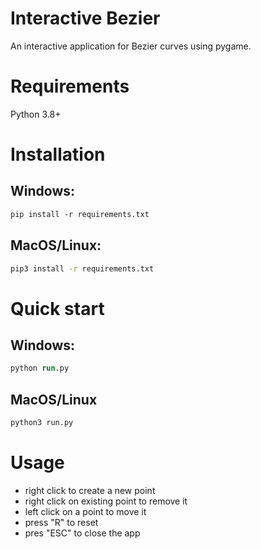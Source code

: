 # Interactive Bezier
An interactive application for Bezier curves using pygame.

# Requirements
Python 3.8+

# Installation
## Windows:
```ps
pip install -r requirements.txt
```
## MacOS/Linux:
```bash
pip3 install -r requirements.txt
```
# Quick start
## Windows:
```ps
python run.py
```

## MacOS/Linux
```bash
python3 run.py
```

# Usage
- right click to create a new point
- right click on existing point to remove it
- left click on a point to move it
- press "R" to reset
- pres "ESC" to close the app
